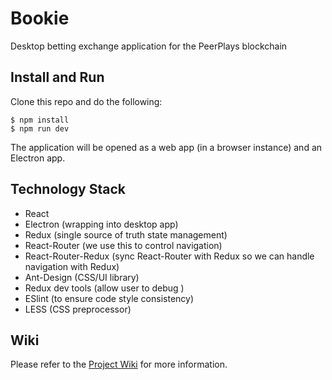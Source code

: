 # Bookie
Desktop betting exchange application for the PeerPlays blockchain

## Install and Run
Clone this repo and do the following:
```
$ npm install
$ npm run dev
```

The application will be opened as a web app (in a browser instance) and an Electron app.

## Technology Stack
- React
- Electron (wrapping into desktop app)
- Redux (single source of truth state management)
- React-Router (we use this to control navigation)
- React-Router-Redux (sync React-Router with Redux so we can handle navigation with Redux)
- Ant-Design (CSS/UI library)
- Redux dev tools (allow user to debug )
- ESlint (to ensure code style consistency)
- LESS (CSS preprocessor)

## Wiki
Please refer to the [Project Wiki](https://bitbucket.org/ii5/bookie/wiki/Home) for more information.
